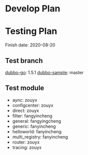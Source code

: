 # Develop Plan

# Testing Plan

Finish date: 2020-08-20

## Test branch

[dubbo-go](https://github.com/apache/dubbo-go/): 1.5.1
[dubbo-sample](https://github.com/dubbogo/dubbo-samples/): master

## Test module

* aync: zouyx
* configcenter: zouyx
* direct: zouyx
* filter: fangyincheng
* general: fangyingcheng
* generic: fanyincheng
* helloworld: fanyincheng
* multi_registry: fanyincheng
* router: zouyx
* tracing: zouyx